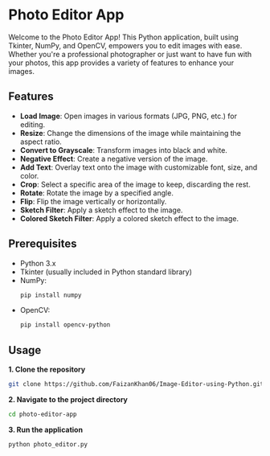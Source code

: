 # Photo Editor App

Welcome to the Photo Editor App! This Python application, built using Tkinter, NumPy, and OpenCV, empowers you to edit images with ease. Whether you're a professional photographer or just want to have fun with your photos, this app provides a variety of features to enhance your images.

## Features

- **Load Image**: Open images in various formats (JPG, PNG, etc.) for editing.
- **Resize**: Change the dimensions of the image while maintaining the aspect ratio.
- **Convert to Grayscale**: Transform images into black and white.
- **Negative Effect**: Create a negative version of the image.
- **Add Text**: Overlay text onto the image with customizable font, size, and color.
- **Crop**: Select a specific area of the image to keep, discarding the rest.
- **Rotate**: Rotate the image by a specified angle.
- **Flip**: Flip the image vertically or horizontally.
- **Sketch Filter**: Apply a sketch effect to the image.
- **Colored Sketch Filter**: Apply a colored sketch effect to the image.

## Prerequisites

- Python 3.x
- Tkinter (usually included in Python standard library)
- NumPy:
  ```bash
  pip install numpy
  ```
- OpenCV:
  ```bash
  pip install opencv-python
  ```

## Usage

**1. Clone the repository**
```bash
git clone https://github.com/FaizanKhan06/Image-Editor-using-Python.git
```

**2. Navigate to the project directory**
```bash
cd photo-editor-app
```

**3. Run the application**
```bash
python photo_editor.py
```
